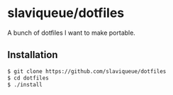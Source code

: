 # slaviqueue/dotfiles

A bunch of dotfiles I want to make portable.

## Installation

```bash
$ git clone https://github.com/slaviqueue/dotfiles
$ cd dotfiles
$ ./install
```
